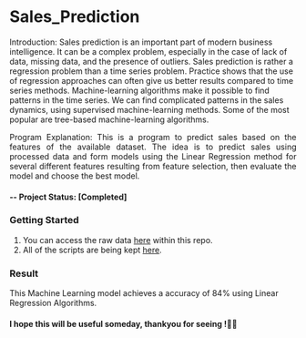   # Sales_Prediction

Introduction:
       Sales prediction is an important part of modern business intelligence. It can be a complex problem, especially in the case of lack of data, missing data, and the presence of outliers. Sales prediction is rather a regression problem than a time series problem. Practice shows that the use of regression approaches can often give us better results compared to time series methods. Machine-learning algorithms make it possible to find patterns in the time series. We can find complicated patterns in the sales dynamics, using supervised machine-learning methods. Some of the most popular are tree-based machine-learning algorithms.

<p align="justify">
Program Explanation: This is a program to predict sales based on the features of the available dataset.
The idea is to predict sales  using processed data and form models using the Linear  Regression method for several different features resulting from feature selection, then evaluate the model and choose the best model.
</p>

#### -- Project Status: [Completed]

### Getting Started
1. You can access the raw data [here](https://github.com/ab-aruneswaran/Sales_Prediction_Using_Python/blob/main/dataset/Advertising.csv) within this repo.
2. All of the scripts are being kept [here](https://github.com/ab-aruneswaran/Sales_Prediction_Using_Python/blob/main/Sales_Prediction.ipynb).

### Result 
 This Machine Learning model achieves a accuracy of 84% using Linear Regression Algorithms.

#### I hope this will be useful someday, thankyou for seeing !✌🏻

